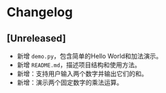 # Changelog

## [Unreleased]
- 新增 `demo.py`，包含简单的Hello World和加法演示。
- 新增 `README.md`，描述项目结构和使用方法。
- 新增：支持用户输入两个数字并输出它们的和。
- 新增：演示两个固定数字的乘法运算。 